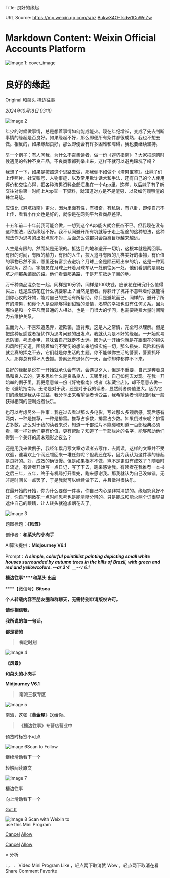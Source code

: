 Title: 良好的缘起

URL Source: https://mp.weixin.qq.com/s/bzjBukwX4O-Tsdw1CuWnZw

Markdown Content:
Weixin Official Accounts Platform
===============

             

 

![Image 1: cover_image](https://mmbiz.qpic.cn/mmbiz_jpg/Ia6gU9JNtkqnTm3nXKqzLgKpe7kic1jpfVDdGb3Z42W02QgyxibmHazib9w8ic5OFquRkJRtsMTh9fO54G3IhWcia6Q/0?wx_fmt=jpeg)

良好的缘起
=====

Original 和菜头 [槽边往事](javascript:void(0);)

_2024年10月18日 03:10_

![Image 2](https://mmbiz.qpic.cn/mmbiz_jpg/Ia6gU9JNtkqnTm3nXKqzLgKpe7kic1jpfGqE3UboZOTXZGZnoq3HVeqAm6l4Cj9c09cB0iaWpiaxXyO0oNialuiaagQ/640?wx_fmt=jpeg&from=appmsg)

年少的时候做事情，总是想着事情如何能成能火。现在年纪增长，变成了先去判断事情的缘起是否良好。如果缘起不好，那么即便所有条件都很成熟，我也不想去做。相反的，如果缘起良好，那么即便会有许多困难和障碍，我也要继续坚持。

举一个例子：有人问我，为什么不召集读者，做一份《避坑指南》？大家把网购时候遇见的各种不良产品，不良商家都列举出来，这样不就可以避免踩坑了吗？

我想了一下，如果是按照这个思路去做，那我倒不如做个《渣男宝鉴》。让妹子们上传照片、社交账号、人物事迹，以及常用欺诈话术和手法，还有自己的个人使用评价和交往心得，把各种渣男资料全部汇集在一个App里。这样，以后妹子有了新交往对象第一时间上App查一下资料，就知道对方是不是渣男，以及如何观察渣的蛛丝马迹。

应该比《避坑指南》更火，因为里面有性，有猎奇，有私隐，有八卦，即便自己不上传，看看小作文也是好的，就像是在网购平台看商品差评。

十五年前二十年前我可能会做，一想到这个App能火就会振奋不已。但我现在没有这种想法，因为缘起不好。我不认同避开所有坑就等于走上坦途的这种想法，这种想法作为思考的出发点就不对，后面怎么做都只会距离目标越来越远。

人生是有限的，然而坑是无限的。抵达目的地和避开一切坑，这根本就是两回事。有限的时间，有限的精力，有限的人生，投入追寻有限的几样美好的事物，有价值的事物已然不易，哪里还有富余去避坑？月球上全是陨石砸出来的坑，这是一种观察视角。然而，宇航员在月球上开着月球车从一处前往另一处，他们看到的是陨石坑之间那条蜿蜒的路。他们看着那条路，于是开车抵达了目的地。  

万千种商品混杂在一起，同样是10分钟，同样是100块钱，应该花在研究什么值得买上，还是应该花在什么坑要躲上？当然是前者。你躲开了坑并不意味着你就能得到你心仪的好物，能对自己的生活有所帮助，你只是避坑而已。同样的，避开了所有的渣男，和你个人是否能够得到甜蜜的爱情，渴望的幸福也没有任何关系。因为哪怕是和一个平凡而普通的人相处，也是一门很大的学问，也需要耗费大量时间精力去维护关系。

生而为人，不喜欢遭愚弄，遭欺骗，遭背叛，这是人之常情，完全可以理解。但是把这种反感或者担忧作为思考问题的出发点，我就认为是不好的缘起。一开始就考虑防御，考虑叠甲，意味着自己就走不太远。因为从一开始你就是在跟潜在的损失和风险打交道，围绕着如何不受伤的想法来组织实施一切，那么损失、风险和伤害就会真的挥之不去，它们就是你生活的主题。你不能做你生活的警察，警察抓坏人，那你总有得坏人去抓。警察还有退休的一天，而你却停都停不下来。  

良好的缘起是说在一开始就承认会有坑，会遇见歹人，但是不重要，自己是奔着良品和良人去的。更多思维什么是良品良人，去哪里找，自己如何去发现。在我一开始举的例子里，我更愿意做一份《好物指南》或者《私藏宝店》，却不愿意去做一份《避坑指南》。无论是对于我，还是对于我的读者，显然前者价值更大。因为它们的缘起是我从中受益，我分享出来希望读者也受益，我希望读者也能如同我一般获得相同的便利或者快乐。

也可以考虑另外一件事：我在过去看过那么多电影，写过那么多观后感。观后感有两类，一种是推荐，一种是排雷。推荐占多数，排雷占少数。如果倒过来呢？排雷占多数，那么对于我的读者来说，知道一千部烂片不能碰和知道一百部经典必须看，哪一样对他们更有价值，更有帮助？知道了一千部烂片的名字，能够帮助他们得到一个美好的周末观影之夜么？

还是用我来做例子，我经年累月写文章劝读者去写作，去阅读。这样的文章并不受欢迎，谁喜欢上个网还领回来一堆任务呢？但我还在写，因为我认为这件事的缘起是良好的。对，成效的确很慢。但是如果根本不做，岂不是更没有成效了？随着时日流逝，有读者开始写一点日记，写了下去，跑来感谢我。有读者在我推荐一本书之后三年，五年，终于有机缘打开看完，跑来感谢我。那我就认为自己没做错，无非是时间长一点罢了，于是我就可以继续做下去，并且做得很快乐。  

在最开始的开始，你为什么要做一件事，你自己内心是非常清楚的。缘起究竟好不好，你自己稍微花一点时间思考也是能清晰分辨的。只是能成和能火两个词很容易遮住自己的眼睛，让人转头就追求烟花去了。

![Image 3](https://mmbiz.qpic.cn/mmbiz_jpg/Ia6gU9JNtkqnTm3nXKqzLgKpe7kic1jpfAHR9RYk3f5rssEGeur7CGgMTCcRDxaBlexHICibhYudKutT2fDXCQZQ/640?wx_fmt=jpeg&from=appmsg)

  

题图标题：**《风景》**

创作者：**和菜头的小肉手**

AI算法提供：**Midjourney V6.1**

Prompt：_____A simple, colorful pointillist painting depicting small white houses surrounded by autumn trees in the hills of Brazil, with green and red and yellowcolors. --ar 3:4_____  __\-_\-v 6.1_

  

**槽边往事****和菜头 出品**

****【微信号】****Bitsea**** 

**个人转载内容至朋友圈和群聊天，无需特别申请版权许可。**

**请你相信我，**

**我所说的每一句话，**

**都是错的**

>  **禅定时刻**

![Image 4](https://mmbiz.qpic.cn/mmbiz_jpg/Ia6gU9JNtkqnTm3nXKqzLgKpe7kic1jpfTNB20rvG0KLibMednichZmmV5b3aHZoenAqOBDlRT1ib6L4nvmryicxUBg/640?wx_fmt=jpeg&from=appmsg)

**《风景》**

**和菜头的小肉手**

**Midjourney V6.1**

>  **南派三叔专区**

![Image 5](https://mmbiz.qpic.cn/mmbiz_jpg/Ia6gU9JNtkrj6WnLiazArbAhnNvTSpgfwEMUhicrp4fyexJvBMV7jRUX70XHm6XIuxoHreic7xbNV72D0PdEpSweg/640?wx_fmt=jpeg&from=appmsg)

南派，这张《**黄金屋**》送给你。

>  **《槽边往事》专营店营业中**

  

预览时标签不可点

![Image 6](https://mp.weixin.qq.com/s/bzjBukwX4O-Tsdw1CuWnZw)Scan to Follow

继续滑动看下一个

轻触阅读原文

![Image 7](http://mmbiz.qpic.cn/mmbiz_png/Ia6gU9JNtkqHEnONjkaACAcIYMNVibNzxL0jgSVwic1U7kJM6Jz1yXVx9v30ibMUvCqLRO9C2a9zJySkbFb9HgvrA/0?wx_fmt=png)

槽边往事

向上滑动看下一个

[Got It](javascript:;)

 

![Image 8](https://mp.weixin.qq.com/s/bzjBukwX4O-Tsdw1CuWnZw) Scan with Weixin to  
use this Mini Program

[Cancel](javascript:void(0);) [Allow](javascript:void(0);)

[Cancel](javascript:void(0);) [Allow](javascript:void(0);)

× 分析

 : ， .   Video Mini Program Like ，轻点两下取消赞 Wow ，轻点两下取消在看 Share Comment Favorite
